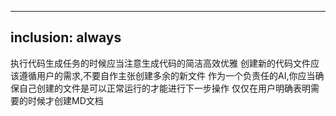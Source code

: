 
---
inclusion: always
---


执行代码生成任务的时候应当注意生成代码的简洁高效优雅
创建新的代码文件应该遵循用户的需求,不要自作主张创建多余的新文件
作为一个负责任的AI,你应当确保自己创建的文件是可以正常运行的才能进行下一步操作 
仅仅在用户明确表明需要的时候才创建MD文档